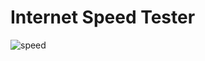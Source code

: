 # Internet Speed Tester

![speed](https://user-images.githubusercontent.com/53910160/221190872-3add81de-96f6-4aac-8634-ef59a9ca1574.gif)
